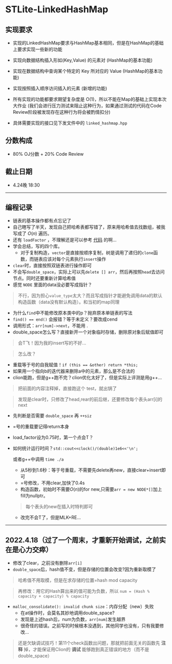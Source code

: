 # STLite-LinkedHashMap

## 实现要求


   -    实现的LinkedHashMap要求与HashMap基本相同，但是在HashMap的基础上要求实现一些新的功能
   


  -    实现向数据结构插入形如(Key,Value) 的元素对 (HashMap的基本功能)
  


  -    实现在数据结构中查询某个特定的 Key 所对应的 Value (HashMap的基本功能)
  


  -   实现按照插入顺序访问插入的元素 (新增的功能)
  


   -    所有实现的功能都要求期望复杂度是 O(1)，所以不能在Map的基础上实现本次大作业 (我们会进行压力测试来阻止这种行为，如果通过测试的代码在Code Review阶段被发现存在这种行为将会被酌情扣分)
   


  -    具体需要实现的接口见下发文件中的 `linked_hashmap.hpp`



##  分数构成

- 80% OJ分数 + 20% Code Review



##  截止日期

- 4.24晚 18:30

---

## 编程记录

- 链表的基本操作都有点忘记了
- 自己瞎写了半天，发现自己把哈希表都写错了，原来用哈希值去找数组，被我写成了 $O(n)$ 遍历。
- 还有 `loadFactor` ，不理解还是可以参考 [代码](https://www.cnblogs.com/chengxiao/p/6059914.html#t2) 的啊...
- 学会总结，写的四个库。
  - 对于复制构造，`vector`是直接按顺序复制，树是调用了递归的`clone`函数，而链表应该对每个元素执行`insert`操作
- `clear`时，直接按照双链表进行操作即可
- 不会写`double_space`，实际上可以先`delete [] arr`，然后再按照`head`去访问节点。同时还要重新计算哈希值
- 感觉 `NODE` 里面的data没必要写成指针？
> 不行，因为担心`value_type`太大？而且写成指针才能避免调用data的默认构造函数（data没有默认构造）。和当初的map同理
- 为什么`find`中不能修改原本类中的p？抛弃原本单链表的写法
- `find() == end()` 会报错？等于未定义？要改成cend
- 调用形式：`arr[num]->next`，不能用 .
- double_space怎么写？直接新开一个对象临时存储，删除原对象后赋值即可
> 会T飞！因为我的insert写的不好...

> 怎么改？
- 重载等于号的自我赋值！`if (this == &other) return *this;`
- 如果用一个指向b的迭代器来删除a中的元素，那么是不合法的
- clion能跑，但是g++跑不完？clion优化太好了，但是实际上评测是用g++...
> 把前面的内容注释掉，直接跑这个 test，就出锅了

> 发现是clear时，只修改了head,rear的前后继，还要修改每个表头arr[i]的next
- 先判断是否需要 `double_space` 再 `++siz`
- =号的重载要记得return本身
- load_factor设为0.75时，第一个点会T？
- 如何统计运行时间？`std::cout<<clock()/(double)1e6<<'\n';`
 
  或者g++中调用 `time ./a`
  - 从5秒到1.6秒：等于号重载，不需要先delete再new，直接clear+insert即可
  - =号修改，不用clear,加快了0.4s
  - 构造函数，初始时不需要$O(n)$的for new,只需要`arr = new NODE*[]`加上fill为nullptr。
  > 每个表头的new在插入时特判即可
  - 改完不会T了，但是MLK+RE...

---
## 2022.4.18（过了一个周末，才重新开始调试，之前实在是心力交瘁）

- 修改了clear，之前没有删除`arr[i]`
- `double_space`后，hash值不变，但是存储的位置会改变?因为重新取模了
> 哈希值不用取模，但是在求存储的位置=hash mod capacity

> 再修改：用它的Hash算出来的值可能为负数，所以 `num = (Hash % capacity + capacity) % capacity`

- `malloc_consolidate(): invalid chunk size`：内存分配（new）失败
  - 在at操作时，会莫名其妙地调用double_space?
  - 发现是上述hash后，num为负数，`arr[num]`发生越界
  - 很奇怪的错误。之前写的时候根本没遇到，其他同学也没有，只有我要修改...
> 还是欠缺调试技巧！第11个check函数出问题，那就把前面无关的函数先 **注释** 掉，才能保证用Clion的 **调试** 能够跑到真正错误的地方（而不是double_space）